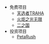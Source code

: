 
* 免费项目
	* [天选者TRAHA](zh-cn/traha.md)
	* [火炬之光无限](zh-cn/huoju.md)
	* [二之国](zh-cn/erzhiguo.md)
* 投资项目
	* [PetaRush](zh-cn/petarush.md)
